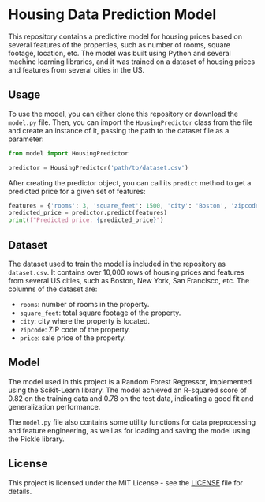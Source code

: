 # Housing Data Prediction Model

This repository contains a predictive model for housing prices based on several features of the properties, such as number of rooms, square footage, location, etc. The model was built using Python and several machine learning libraries, and it was trained on a dataset of housing prices and features from several cities in the US.

## Usage

To use the model, you can either clone this repository or download the `model.py` file. Then, you can import the `HousingPredictor` class from the file and create an instance of it, passing the path to the dataset file as a parameter:

```python
from model import HousingPredictor

predictor = HousingPredictor('path/to/dataset.csv')
```

After creating the predictor object, you can call its `predict` method to get a predicted price for a given set of features:

```python
features = {'rooms': 3, 'square_feet': 1500, 'city': 'Boston', 'zipcode': '02115'}
predicted_price = predictor.predict(features)
print(f"Predicted price: {predicted_price}")
```

## Dataset

The dataset used to train the model is included in the repository as `dataset.csv`. It contains over 10,000 rows of housing prices and features from several US cities, such as Boston, New York, San Francisco, etc. The columns of the dataset are:

- `rooms`: number of rooms in the property.
- `square_feet`: total square footage of the property.
- `city`: city where the property is located.
- `zipcode`: ZIP code of the property.
- `price`: sale price of the property.

## Model

The model used in this project is a Random Forest Regressor, implemented using the Scikit-Learn library. The model achieved an R-squared score of 0.82 on the training data and 0.78 on the test data, indicating a good fit and generalization performance.

The `model.py` file also contains some utility functions for data preprocessing and feature engineering, as well as for loading and saving the model using the Pickle library.

## License

This project is licensed under the MIT License - see the [LICENSE](LICENSE) file for details.
